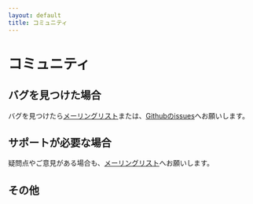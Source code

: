 ```yaml
---
layout: default
title: コミュニティ
---
```


コミュニティ
==============

バグを見つけた場合
------------------
バグを見つけたら[メーリングリスト](http://lists.sourceforge.jp/mailman/listinfo/logaling-command)または、[Githubのissues](https://github.com/logaling/logaling-command/issues)へお願いします。


サポートが必要な場合
--------------------
疑問点やご意見がある場合も、[メーリングリスト](http://lists.sourceforge.jp/mailman/listinfo/logaling-command)へお願いします。


その他
------
